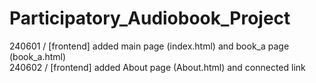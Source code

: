 # Participatory_Audiobook_Project
240601 / [frontend] added main page (index.html) and book_a page (book_a.html) <br>
240602 / [frontend] added About page (About.html) and connected link
